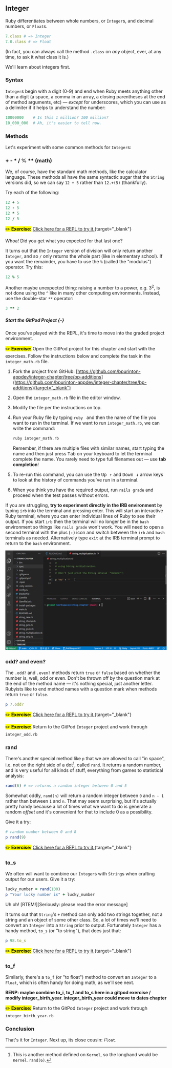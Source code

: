 ## Integer

Ruby differentiates between whole numbers, or `Integer`s, and decimal numbers, or `Float`s.

 ```ruby
7.class # => Integer
7.0.class # => Float
```

(In fact, you can always call the method `.class` on _any_ object, ever, at any time, to ask it what class it is.)

We'll learn about integers first.

###  Syntax

`Integer`s begin with a digit (0-9) and end when Ruby meets anything other than a digit (a space, a comma in an array, a closing parentheses at the end of method arguments, etc) — _except_ for underscores, which you can use as a delimiter if it helps to understand the number:

```ruby
10000000    # Is this 1 million? 100 million?
10_000_000  # Ah, it's easier to tell now.
```

###  Methods

Let's experiment with some common methods for `Integer`s:

### + - * / % ** (math)

We, of course, have the standard math methods, like the calculator language. These methods all have the same syntactic sugar that the `String` versions did, so we can say `12 + 5` rather than `12.+(5)` (thankfully).

Try each of the following:

```ruby
12 + 5
12 - 5
12 * 5
12 / 5
```

<mark>✏️ **Exercise:**</mark> [Click here for a REPL to try it.](https://repl.it/@raghubetina/add-subtract-multiply-divide-exponent){target="_blank"}

Whoa! Did you get what you expected for that last one?

It turns out that the `Integer` version of division will only return another `Integer`, and so `/` only returns the whole part (like in elementary school). If you want the remainder, you have to use the `%` (called the "modulus") operator. Try this:

```ruby
12 % 5
```

Another maybe unexpected thing: raising a number to a power, e.g. 3<sup>2</sup>, is not done using the `^` like in many other computing environments. Instead, use the double-star `**` operator:

```ruby
3 ** 2
```

##### Start the GitPod Project {-}

Once you've played with the REPL, it's time to move into the graded project environment.

<mark>✏️ **Exercise:**</mark> Open the GitPod project for this chapter and start with the exercises. Follow the instructions below and complete the task in the `integer_math.rb` file.

 1. Fork the project from GitHub: [https://github.com/bpurinton-appdev/integer-chapter/tree/bp-additions](https://github.com/bpurinton-appdev/integer-chapter/tree/bp-additions){target="_blank"}
 1. Open the `integer_math.rb` file in the editor window.
 1. Modify the file per the instructions on top.
 1. Run your Ruby file by typing `ruby ` and then the name of the file you want to run in the terminal. If we want to run `integer_math.rb`, we can write the command:

      ```bash
      ruby integer_math.rb
      ```
   
      Remember, if there are multiple files with similar names, start typing the name and then just press <kbd>Tab</kbd> on your keyboard to let the terminal complete the name. You rarely need to type full filenames out — use **tab completion**!

1. To re-run this command, you can use the <kbd>Up ↑</kbd> and <kbd>Down ↓</kbd> arrow keys to look at the history of commands you've run in a terminal.
1. When you think you have the required output, run `rails grade` and proceed when the test passes without errors.

If you are struggling, **try to experiment directly in the IRB environment** by typing `irb` into the terminal and pressing enter. This will start an interactive Ruby terminal, where you can enter individual lines of Ruby to see their output. If you start `irb` then the terminal will no longer be in the `bash` environment so things like `rails grade` won't work. You will need to open a second terminal with the plus (+) icon and switch between the `irb` and `bash` terminals as needed. Alternatively type `exit` at the IRB terminal prompt to return to the `bash` environment.

![](assets/string/irb-gif.gif)

### odd? and even?

The `.odd?` and `.even?` methods return `true` or `false` based on whether the number is, well, odd or even. Don't be thrown off by the question mark at the end of the method name — it's nothing special, just another letter. Rubyists like to end method names with a question mark when methods return `true` or `false`.

```ruby
p 7.odd?
```

<mark>✏️ **Exercise:**</mark> [Click here for a REPL to try it.](https://repl.it/@raghubetina/odd){target="_blank"}

<mark>✏️ **Exercise:**</mark> Return to the GitPod `Integer` project and work through `integer_odd.rb`

### rand

There's another special method like `p` that we are allowed to call "in space", i.e. not on the right side of a dot[^rand_implicit_receiver], called `rand`. It returns a random number, and is very useful for all kinds of stuff, everything from games to statistical analysis:

[^rand_implicit_receiver]: This is another method defined on `Kernel`, so the longhand would be `Kernel.rand(6)`.

```ruby
rand(6) # => returns a random integer between 0 and 5
```

Somewhat oddly, `rand(n)` will return a random integer between `0` and `n - 1` rather than between `1` and `n`. That may seem surprising, but it's actually pretty handy because a lot of times what we want to do is generate a random _offset_ and it's convenient for that to include 0 as a possibility.

Give it a try:

```ruby
# random number between 0 and 8
p rand(9)
```

<mark>✏️ **Exercise:**</mark> [Click here for a REPL to try it.](https://repl.it/@raghubetina/rand){target="_blank"}

### to_s

We often will want to combine our `Integer`s with `String`s when crafting output for our users. Give it a try:

```ruby
lucky_number = rand(100)
p "Your lucky number is" + lucky_number
```

Uh oh! [RTEM!][Seriously: please read the error message]

It turns out that `String`'s `+` method can only add two strings together, not a string and an object of some other class. So, a lot of times we'll need to convert an `Integer` into a `String` prior to output. Fortunately `Integer` has a handy method, `to_s` (or "to string"), that does just that:

```ruby
p 98.to_s
```

<mark>✏️ **Exercise:**</mark> [Click here for a REPL to try it.](https://repl.it/@raghubetina/tos){target="_blank"}

### to_f

Similarly, there's a `to_f` (or "to float") method to convert an `Integer` to a `Float`, which is often handy for doing math, as we'll see next.

**BENP: maybe combine to_i, to_f and to_s here in a gitpod exercise / modify integer_birth_year. integer_birth_year could move to dates chapter**

<mark>✏️ **Exercise:**</mark> Return to the GitPod `Integer` project and work through `integer_birth_year.rb`

###  Conclusion

That's it for `Integer`. Next up, its close cousin: `Float`.